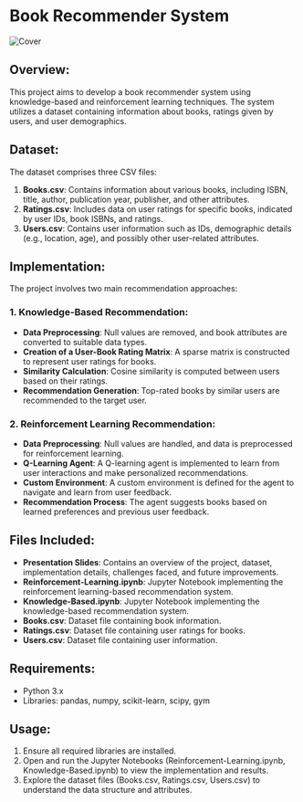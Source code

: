 # Book Recommender System
![Cover](https://github.com/Torin99/Book-Recommender-System/assets/87572723/e37601ec-76de-4629-8114-7f01c15e8147)

## Overview:
This project aims to develop a book recommender system using knowledge-based and reinforcement learning techniques. The system utilizes a dataset containing information about books, ratings given by users, and user demographics.

## Dataset:
The dataset comprises three CSV files:
1. **Books.csv**: Contains information about various books, including ISBN, title, author, publication year, publisher, and other attributes.
2. **Ratings.csv**: Includes data on user ratings for specific books, indicated by user IDs, book ISBNs, and ratings.
3. **Users.csv**: Contains user information such as IDs, demographic details (e.g., location, age), and possibly other user-related attributes.

## Implementation:
The project involves two main recommendation approaches:

### 1. Knowledge-Based Recommendation:
   - **Data Preprocessing**: Null values are removed, and book attributes are converted to suitable data types.
   - **Creation of a User-Book Rating Matrix**: A sparse matrix is constructed to represent user ratings for books.
   - **Similarity Calculation**: Cosine similarity is computed between users based on their ratings.
   - **Recommendation Generation**: Top-rated books by similar users are recommended to the target user.

### 2. Reinforcement Learning Recommendation:
   - **Data Preprocessing**: Null values are handled, and data is preprocessed for reinforcement learning.
   - **Q-Learning Agent**: A Q-learning agent is implemented to learn from user interactions and make personalized recommendations.
   - **Custom Environment**: A custom environment is defined for the agent to navigate and learn from user feedback.
   - **Recommendation Process**: The agent suggests books based on learned preferences and previous user feedback.

## Files Included:
- **Presentation Slides**: Contains an overview of the project, dataset, implementation details, challenges faced, and future improvements.
- **Reinforcement-Learning.ipynb**: Jupyter Notebook implementing the reinforcement learning-based recommendation system.
- **Knowledge-Based.ipynb**: Jupyter Notebook implementing the knowledge-based recommendation system.
- **Books.csv**: Dataset file containing book information.
- **Ratings.csv**: Dataset file containing user ratings for books.
- **Users.csv**: Dataset file containing user information.

## Requirements:
- Python 3.x
- Libraries: pandas, numpy, scikit-learn, scipy, gym

## Usage:
1. Ensure all required libraries are installed.
2. Open and run the Jupyter Notebooks (Reinforcement-Learning.ipynb, Knowledge-Based.ipynb) to view the implementation and results.
3. Explore the dataset files (Books.csv, Ratings.csv, Users.csv) to understand the data structure and attributes.
